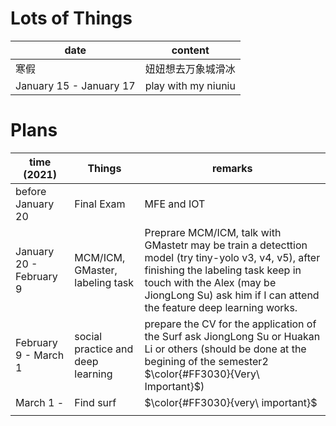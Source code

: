 # Lots of Things

| date                    | content             |
| ----------------------- | ------------------- |
| 寒假                    | 妞妞想去万象城滑冰  |
| January 15 - January 17 | play with my niuniu |

# Plans

| time (2021)             | Things                            | remarks                                                      |
| ----------------------- | --------------------------------- | ------------------------------------------------------------ |
| before January 20       | Final Exam                        | MFE and IOT                                                  |
| January 20 - February 9 | MCM/ICM, GMaster, labeling task   | Preprare MCM/ICM, talk with GMastetr may be train a detecttion model (try tiny-yolo v3, v4, v5), after finishing the labeling task keep in touch with the Alex (may be JiongLong Su) ask him if I can attend the feature deep learning works. |
| February 9 - March 1    | social practice and deep learning | prepare the CV for the application of the Surf ask JiongLong Su or Huakan Li or others (should be done at the begining of the semester2 $\color{#FF3030}{Very\ Important}$) |
| March 1 -               | Find surf                         | $\color{#FF3030}{very\ important}$                           |
|                         |                                   |                                                              |





